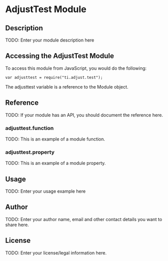 # AdjustTest Module

## Description

TODO: Enter your module description here

## Accessing the AdjustTest Module

To access this module from JavaScript, you would do the following:

    var adjusttest = require("ti.adjust.test");

The adjusttest variable is a reference to the Module object.

## Reference

TODO: If your module has an API, you should document
the reference here.

### adjusttest.function

TODO: This is an example of a module function.

### adjusttest.property

TODO: This is an example of a module property.

## Usage

TODO: Enter your usage example here

## Author

TODO: Enter your author name, email and other contact
details you want to share here.

## License

TODO: Enter your license/legal information here.
